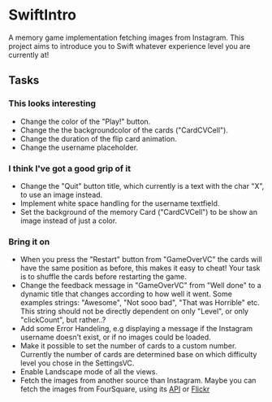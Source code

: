 # SwiftIntro
A memory game implementation fetching images from Instagram. This project aims to introduce you to Swift whatever experience level you are currently at!

## Tasks

### This looks interesting 
 
* Change the color of the "Play!" button.
* Change the the backgroundcolor of the cards ("CardCVCell").
* Change the duration of the flip card animation.
* Change the username placeholder.

### I think I've got a good grip of it

* Change the "Quit" button title, which currently is a text with the char "X", to use an image instead. 
* Implement white space handling for the username textfield.
* Set the background of the memory Card ("CardCVCell") to be show an image instead of just a color.

### Bring it on
* When you press the "Restart" button from "GameOverVC" the cards will have the same position as before, this makes it easy to cheat! Your task is to shuffle the cards before restarting the game.  
* Change the feedback message in "GameOverVC" from "Well done" to a dynamic title that changes according to how well it went. Some examples strings: "Awesome", "Not sooo bad", "That was Horrible" etc. This string should not be directly dependent on only "Level", or only "clickCount", but rather..?
* Add some Error Handeling, e.g  displaying a message if the Instagram username doesn't exist, or if no images could be loaded.
* Make it possible to set the number of cards to a custom number. Currently the number of cards are determined base on which difficulty level you chose in the SettingsVC. 
* Enable Landscape mode of all the views.
* Fetch the images from another source than Instagram. Maybe you can fetch the images from FourSquare, using its [API](https://developer.foursquare.com/) or [Flickr](https://www.flickr.com/services/api/)


